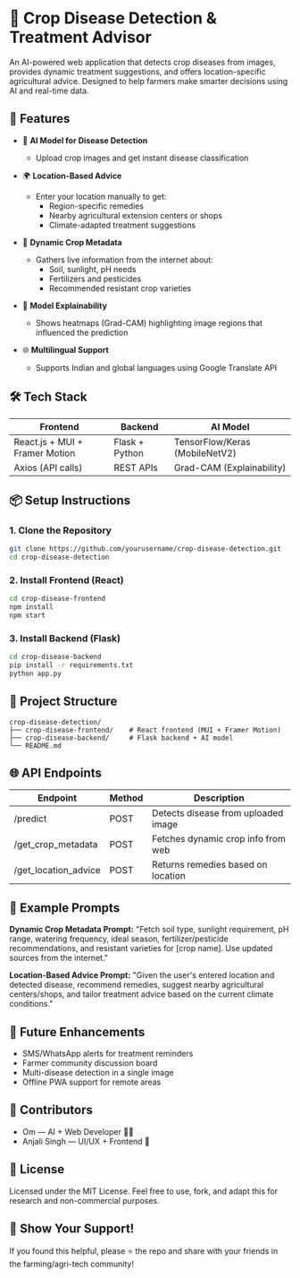 # 🌾 Crop Disease Detection & Treatment Advisor

An AI-powered web application that detects crop diseases from images, provides dynamic treatment suggestions, and offers location-specific agricultural advice. Designed to help farmers make smarter decisions using AI and real-time data.

## 🚀 Features

- 📸 **AI Model for Disease Detection**
  - Upload crop images and get instant disease classification
  
- 🌍 **Location-Based Advice**
  - Enter your location manually to get:
    - Region-specific remedies
    - Nearby agricultural extension centers or shops
    - Climate-adapted treatment suggestions
    
- 🌱 **Dynamic Crop Metadata**
  - Gathers live information from the internet about:
    - Soil, sunlight, pH needs
    - Fertilizers and pesticides
    - Recommended resistant crop varieties
    
- 🧠 **Model Explainability**
  - Shows heatmaps (Grad-CAM) highlighting image regions that influenced the prediction
  
- 🌐 **Multilingual Support**
  - Supports Indian and global languages using Google Translate API

## 🛠️ Tech Stack

| Frontend | Backend | AI Model |
|----------|---------|----------|
| React.js + MUI + Framer Motion | Flask + Python | TensorFlow/Keras (MobileNetV2) |
| Axios (API calls) | REST APIs | Grad-CAM (Explainability) |

## 📦 Setup Instructions

### 1. Clone the Repository
```bash
git clone https://github.com/yourusername/crop-disease-detection.git
cd crop-disease-detection
```

### 2. Install Frontend (React)
```bash
cd crop-disease-frontend
npm install
npm start
```

### 3. Install Backend (Flask)
```bash
cd crop-disease-backend
pip install -r requirements.txt
python app.py
```

## 📂 Project Structure
```
crop-disease-detection/
├── crop-disease-frontend/    # React frontend (MUI + Framer Motion)
├── crop-disease-backend/     # Flask backend + AI model
└── README.md
```

## 🌐 API Endpoints

| Endpoint | Method | Description |
|----------|--------|-------------|
| /predict | POST | Detects disease from uploaded image |
| /get_crop_metadata | POST | Fetches dynamic crop info from web |
| /get_location_advice | POST | Returns remedies based on location |

## 📝 Example Prompts

**Dynamic Crop Metadata Prompt:**
"Fetch soil type, sunlight requirement, pH range, watering frequency, ideal season, fertilizer/pesticide recommendations, and resistant varieties for [crop name]. Use updated sources from the internet."

**Location-Based Advice Prompt:**
"Given the user's entered location and detected disease, recommend remedies, suggest nearby agricultural centers/shops, and tailor treatment advice based on the current climate conditions."

## 🌱 Future Enhancements

- SMS/WhatsApp alerts for treatment reminders
- Farmer community discussion board
- Multi-disease detection in a single image
- Offline PWA support for remote areas

## 🤝 Contributors

- Om — AI + Web Developer 👨‍💻
- Anjali Singh — UI/UX + Frontend 🌿

## 📄 License

Licensed under the MIT License.
Feel free to use, fork, and adapt this for research and non-commercial purposes.

## 🌟 Show Your Support!

If you found this helpful, please ⭐️ the repo and share with your friends in the farming/agri-tech community!
